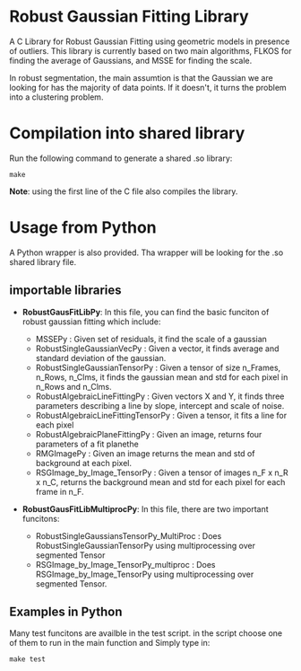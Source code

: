 # Robust Gaussian Fitting Library #
A C Library for Robust Gaussian Fitting using geometric models in presence of outliers. This library is currently based on two main algorithms, FLKOS for finding the average of Gaussians, and MSSE for finding the scale.

In robust segmentation, the main assumtion is that the Gaussian we are looking for has the majority of data points. If it doesn't, it turns the problem into a clustering problem.

# Compilation into shared library #
Run the following command to generate a shared .so library:
```
make
```
**Note**: using the first line of the C file also compiles the library.
# Usage from Python #
A Python wrapper is also provided. Tha wrapper will be looking for the .so shared library file.

## importable libraries ##
* __RobustGausFitLibPy__: In this file, you can find the basic funciton of robust gaussian fitting which include:
	* MSSEPy : Given set of residuals, it find the scale of a gaussian
	* RobustSingleGaussianVecPy : Given a vector, it finds average and standard deviation of the gaussian.
	* RobustSingleGaussianTensorPy : Given a tensor of size n_Frames, n_Rows, n_Clms, it finds the gaussian mean and std for each pixel in n_Rows and n_Clms.
	* RobustAlgebraicLineFittingPy : Given vectors X and Y, it finds three parameters describing a line by slope, intercept and scale of noise.
	* RobustAlgebraicLineFittingTensorPy : Given a tensor, it fits a line for each pixel
	* RobustAlgebraicPlaneFittingPy : Given an image, returns four parameters of a fit planethe
	* RMGImagePy : Given an image returns the mean and std of background at each pixel.
	* RSGImage_by_Image_TensorPy : Given a tensor of images n_F x n_R x n_C, returns the background mean and std for each pixel for each frame in n_F.

* __RobustGausFitLibMultiprocPy__: In this file, there are two important funcitons:
	* RobustSingleGaussiansTensorPy_MultiProc : Does RobustSingleGaussianTensorPy using multiprocessing over segmented Tensor
	* RSGImage_by_Image_TensorPy_multiproc : Does RSGImage_by_Image_TensorPy using multiprocessing over segmented Tensor.

## Examples in Python ##
Many test funcitons are availble in the test script. in the script choose one of them to run in the main function and Simply type in:
```
make test
```
